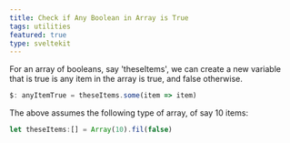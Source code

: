 ```yaml
---
title: Check if Any Boolean in Array is True
tags: utilities
featured: true
type: sveltekit
---
```


For an array of booleans, say 'theseItems', we can create a new variable that is true is any item in the array is true, and false otherwise.

```js
$: anyItemTrue = theseItems.some(item => item)
```

The above assumes the following type of array, of say 10 items:

```js
let theseItems:[] = Array(10).fil(false)
```
